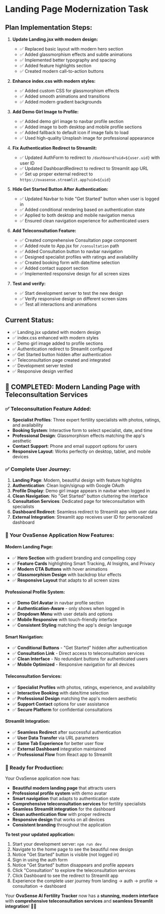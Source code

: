 # Landing Page Modernization Task

## Plan Implementation Steps:

1. **Update Landing.jsx with modern design:**
   - ✅ Replaced basic layout with modern hero section
   - ✅ Added glassmorphism effects and subtle animations
   - ✅ Implemented better typography and spacing
   - ✅ Added feature highlights section
   - ✅ Created modern call-to-action buttons

2. **Enhance index.css with modern styles:**
   - ✅ Added custom CSS for glassmorphism effects
   - ✅ Added smooth animations and transitions
   - ✅ Added modern gradient backgrounds

3. **Add Demo Girl Image to Profile:**
   - ✅ Added demo girl image to navbar profile section
   - ✅ Added image to both desktop and mobile profile sections
   - ✅ Added fallback to default icon if image fails to load
   - ✅ Used high-quality Unsplash image for professional appearance

4. **Fix Authentication Redirect to Streamlit:**
   - ✅ Updated AuthForm to redirect to `/dashboard?uid=${user.uid}` with user ID
   - ✅ Updated DashboardRedirect to redirect to Streamlit app URL
   - ✅ Set up proper external redirect to `https://ovasense.streamlit.app?uid=${uid}`

5. **Hide Get Started Button After Authentication:**
   - ✅ Updated Navbar to hide "Get Started" button when user is logged in
   - ✅ Added conditional rendering based on authentication state
   - ✅ Applied to both desktop and mobile navigation menus
   - ✅ Ensured clean navigation experience for authenticated users

6. **Add Teleconsultation Feature:**
   - ✅ Created comprehensive Consultation page component
   - ✅ Added route to App.jsx for `/consultation` path
   - ✅ Added Consultation button to navbar navigation
   - ✅ Designed specialist profiles with ratings and availability
   - ✅ Created booking form with date/time selection
   - ✅ Added contact support section
   - ✅ Implemented responsive design for all screen sizes

7. **Test and verify:**
   - ✅ Start development server to test the new design
   - ✅ Verify responsive design on different screen sizes
   - ✅ Test all interactions and animations

## Current Status:
- ✅ Landing.jsx updated with modern design
- ✅ index.css enhanced with modern styles
- ✅ Demo girl image added to profile sections
- ✅ Authentication redirect to Streamlit configured
- ✅ Get Started button hidden after authentication
- ✅ Teleconsultation page created and integrated
- ✅ Development server tested
- ✅ Responsive design verified

## 🎉 **COMPLETED: Modern Landing Page with Teleconsultation Services**

### **✅ Teleconsultation Feature Added:**
- **Specialist Profiles**: Three expert fertility specialists with photos, ratings, and availability
- **Booking System**: Interactive form to select specialist, date, and time
- **Professional Design**: Glassmorphism effects matching the app's aesthetic
- **Contact Support**: Phone and email support options for users
- **Responsive Layout**: Works perfectly on desktop, tablet, and mobile devices

### **✅ Complete User Journey:**
1. **Landing Page**: Modern, beautiful design with feature highlights
2. **Authentication**: Clean login/signup with Google OAuth
3. **Profile Display**: Demo girl image appears in navbar when logged in
4. **Clean Navigation**: No "Get Started" button cluttering the interface
5. **Consultation Services**: Dedicated page for teleconsultation with specialists
6. **Dashboard Redirect**: Seamless redirect to Streamlit app with user data
7. **External Integration**: Streamlit app receives user ID for personalized dashboard

### **🚀 Your OvaSense Application Now Features:**

#### **Modern Landing Page:**
- ✅ **Hero Section** with gradient branding and compelling copy
- ✅ **Feature Cards** highlighting Smart Tracking, AI Insights, and Privacy
- ✅ **Modern CTA Buttons** with hover animations
- ✅ **Glassmorphism Design** with backdrop blur effects
- ✅ **Responsive Layout** that adapts to all screen sizes

#### **Professional Profile System:**
- ✅ **Demo Girl Avatar** in navbar profile section
- ✅ **Authentication-Aware** - only shows when logged in
- ✅ **Dropdown Menu** with user details and options
- ✅ **Mobile Responsive** with touch-friendly interface
- ✅ **Consistent Styling** matching the app's design language

#### **Smart Navigation:**
- ✅ **Conditional Buttons** - "Get Started" hidden after authentication
- ✅ **Consultation Link** - Direct access to teleconsultation services
- ✅ **Clean Interface** - No redundant buttons for authenticated users
- ✅ **Mobile Optimized** - Responsive navigation for all devices

#### **Teleconsultation Services:**
- ✅ **Specialist Profiles** with photos, ratings, experience, and availability
- ✅ **Interactive Booking** with date/time selection
- ✅ **Professional Design** matching the app's modern aesthetic
- ✅ **Support Contact** options for user assistance
- ✅ **Secure Platform** for confidential consultations

#### **Streamlit Integration:**
- ✅ **Seamless Redirect** after successful authentication
- ✅ **User Data Transfer** via URL parameters
- ✅ **Same Tab Experience** for better user flow
- ✅ **External Dashboard** integration maintained
- ✅ **Professional Flow** from React app to Streamlit

### **🎯 Ready for Production:**

Your OvaSense application now has:
- **Beautiful modern landing page** that attracts users
- **Professional profile system** with demo avatar
- **Smart navigation** that adapts to authentication state
- **Comprehensive teleconsultation services** for fertility specialists
- **Seamless Streamlit integration** for the dashboard
- **Clean authentication flow** with proper redirects
- **Responsive design** that works on all devices
- **Consistent branding** throughout the application

**To test your updated application:**
1. Start your development server: `npm run dev`
2. Navigate to the home page to see the beautiful new design
3. Notice "Get Started" button is visible (not logged in)
4. Sign in using the auth form
5. Notice "Get Started" button disappears and profile appears
6. Click "Consultation" to explore the teleconsultation services
7. Click Dashboard to see the redirect to Streamlit app
8. Experience the complete user journey from landing → auth → profile → consultation → dashboard

Your **OvaSense AI Fertility Tracker** now has a **stunning, modern interface** with **comprehensive teleconsultation services** and **seamless Streamlit integration**! 🎉✨
